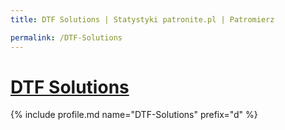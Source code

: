 ```yaml
---
title: DTF Solutions | Statystyki patronite.pl | Patromierz

permalink: /DTF-Solutions
---
```


# [DTF Solutions](https://patronite.pl/DTF-Solutions)

{% include profile.md name="DTF-Solutions" prefix="d" %}
